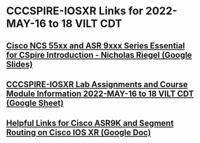 # CCCSPIRE-IOSXR Links for 2022-MAY-16 to 18 VILT CDT 

## [Cisco NCS 55xx and ASR 9xxx Series Essential for CSpire Introduction - Nicholas Riegel (Google Slides)](https://docs.google.com/presentation/d/1golaifAvVlVbkSWS6lzyQWX6ucDtU8AxEJ_sjI6BwhY/edit?usp=sharing)

## [CCCSPIRE-IOSXR Lab Assignments and Course Module Information 2022-MAY-16 to 18 VILT CDT (Google Sheet)](https://docs.google.com/spreadsheets/d/1es-8ryLy9drmJVCvd26cd0sLbExSVaCRhIW5X0-8cEc/edit?usp=sharing)

## [Helpful Links for Cisco ASR9K and Segment Routing on Cisco IOS XR (Google Doc)](https://docs.google.com/document/d/1RFZEV2qxnsR05hWsKrO9dyimbteiWZRqAUyQdQ4PqZE/edit?usp=sharing)
